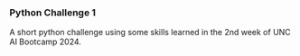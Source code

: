 ### Python Challenge 1
A short python challenge using some skills learned in the 2nd week of UNC AI Bootcamp 2024.
